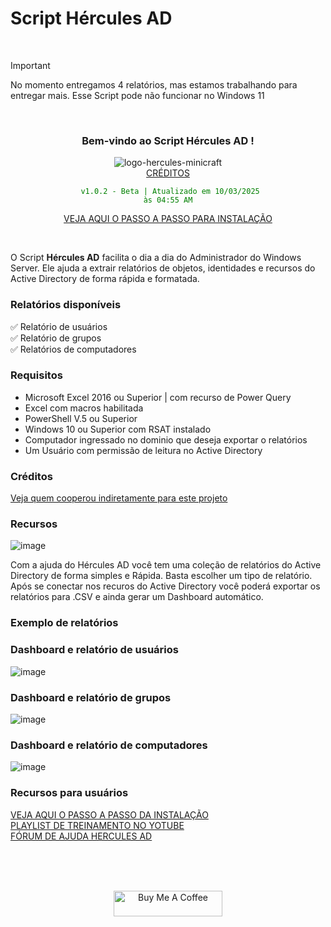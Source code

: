# Script Hércules AD

<br>

> [!IMPORTANT]
> No momento entregamos 4 relatórios, mas estamos trabalhando para entregar mais.
> Esse Script pode não funcionar no Windows 11
<br>

<div align="center">

### Bem-vindo ao Script Hércules AD ! <br>

![logo-hercules-minicraft](https://github.com/user-attachments/assets/c48f5b3e-7014-4f9f-a763-f4f0e0c504f4) <br>
[CRÉDITOS](https://github.com/Wanderson304/Script-Hercules-AD/wiki/Cr%C3%A9ditos) <br>

<code style="color : green"> v1.0.2 - Beta | Atualizado em 10/03/2025 às 04:55 AM</code> <br> 

[VEJA AQUI O PASSO A PASSO PARA INSTALAÇÃO](https://github.com/Wanderson304/Script-Hercules-AD/wiki/Instala%C3%A7%C3%A3o) <br>

</div>

<br>

O Script **Hércules AD** facilita o dia a dia do Administrador do Windows Server. Ele ajuda a extrair relatórios de objetos, identidades e recursos do Active Directory de forma rápida e formatada.
<br>

### Relatórios disponíveis

:white_check_mark: Relatório de usuários <br>
:white_check_mark: Relatório de grupos <br>
:white_check_mark: Relatórios de computadores <br>

### Requisitos

- Microsoft Excel 2016 ou Superior | com recurso de Power Query
- Excel com macros habilitada  
- PowerShell V.5 ou Superior
- Windows 10 ou Superior com RSAT instalado
- Computador ingressado no dominio que deseja exportar o relatórios
- Um Usuário com permissão de leitura no Active Directory
  
### Créditos

[Veja quem cooperou indiretamente para este projeto](https://github.com/Wanderson304/Script-Hercules-AD/wiki/Cr%C3%A9ditos)

### Recursos

![image](https://github.com/user-attachments/assets/8ac8a2a5-f71d-428a-a8a5-53c489e692df)
<br>

Com a ajuda do Hércules AD você tem uma coleção de relatórios do Active Directory de forma simples e Rápida.
Basta escolher um tipo de relatório. Após se conectar nos recuros do Active Directory você poderá exportar os relatórios para .CSV e ainda gerar um Dashboard automático.
<br>

### Exemplo de relatórios

### Dashboard e relatório de usuários
![image](https://github.com/user-attachments/assets/eecd1f2b-d6bd-47ab-83a2-c0368354e599)

### Dashboard e relatório de grupos
![image](https://github.com/user-attachments/assets/08b788bd-aea0-41c8-bd35-f1a11e5516cf)

### Dashboard e relatório de computadores
![image](https://github.com/user-attachments/assets/dcd8795d-e47c-4890-9a34-4dbfa592e3ec)

### Recursos para usuários

[VEJA AQUI O PASSO A PASSO DA INSTALAÇÃO](https://github.com/Wanderson304/Script-Hercules-AD/wiki/Instala%C3%A7%C3%A3o) <br>
[PLAYLIST DE TREINAMENTO NO YOTUBE](https://github.com/Wanderson304/Script-Hercules-AD/wiki/Treinamento) <br>
[FÓRUM DE AJUDA HERCULES AD](https://github.com/Wanderson304/Script-Hercules-AD/issues) <br>

<br>
  <br>
      <br>

<div align="center">

<a href="https://github.com/Wanderson304/Script-Hercules-AD/wiki/Caf%C3%A9" target="_blank"><img src="https://cdn.buymeacoffee.com/buttons/default-orange.png" alt="Buy Me A Coffee" height="41" width="174"></a>

<div>






